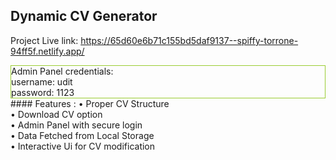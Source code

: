 ## Dynamic CV Generator

Project Live link:
https://65d60e6b71c155bd5daf9137--spiffy-torrone-94ff5f.netlify.app/

<div style="border:1px solid yellowgreen;">
Admin Panel credentials: <br>
username: udit <br>
password: 1123<br>
</div>
#### Features :
• Proper CV Structure <br>
• Download CV option <br>
• Admin Panel with secure login <br>
• Data Fetched from Local Storage <br>
• Interactive Ui for CV modification

